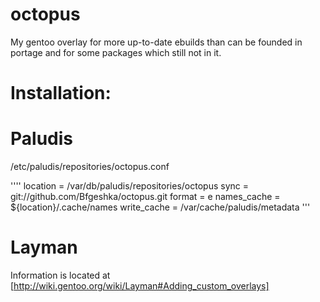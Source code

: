 octopus
=======
My gentoo overlay for more up-to-date ebuilds than can be founded in portage and for some packages which still not in it.

Installation:
=======
# Paludis
/etc/paludis/repositories/octopus.conf

''''
location = /var/db/paludis/repositories/octopus
sync = git://github.com/Bfgeshka/octopus.git
format = e
names_cache = ${location}/.cache/names
write_cache = /var/cache/paludis/metadata
'''

# Layman
Information is located at [http://wiki.gentoo.org/wiki/Layman#Adding_custom_overlays]
